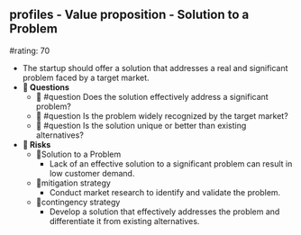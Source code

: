 ## profiles - Value proposition - Solution to a Problem
#rating: 70
- The startup should offer a solution that addresses a real and significant problem faced by a target market.
- **💭 Questions**
  - 💭 #question Does the solution effectively address a significant problem?
  - 💭 #question Is the problem widely recognized by the target market?
  - 💭 #question Is the solution unique or better than existing alternatives?
- **🚨 Risks**
  - 🚨Solution to a Problem
    - Lack of an effective solution to a significant problem can result in low customer demand.
  - 🚨mitigation strategy
    - Conduct market research to identify and validate the problem.
  - 🚨contingency strategy
    - Develop a solution that effectively addresses the problem and differentiate it from existing alternatives.


